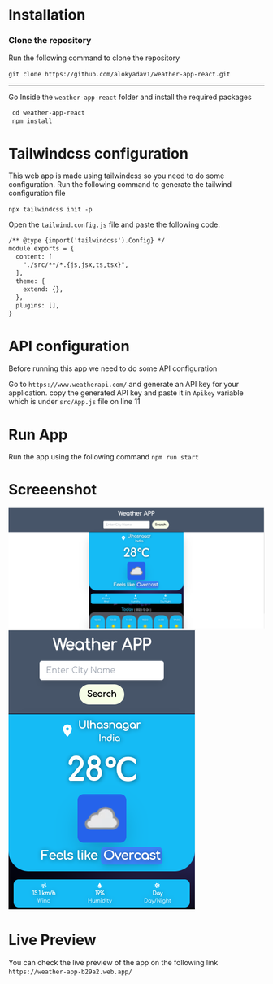 # Installation

### Clone the repository

Run the following command to clone the repository

`git clone https://github.com/alokyadav1/weather-app-react.git`

---

Go Inside the `weather-app-react` folder and install the required packages

```
 cd weather-app-react
 npm install
```

# Tailwindcss configuration

This web app is made using tailwindcss so you need to do some configuration.
Run the following command to generate the tailwind configuration file

`npx tailwindcss init -p`

Open the `tailwind.config.js` file and paste the following code.

```
/** @type {import('tailwindcss').Config} */
module.exports = {
  content: [
    "./src/**/*.{js,jsx,ts,tsx}",
  ],
  theme: {
    extend: {},
  },
  plugins: [],
}
```

# API configuration

Before running this app we need to do some API configuration

Go to `https://www.weatherapi.com/` and generate an API key for your application.
copy the generated API key and paste it in `Apikey` variable which is under `src/App.js` file on line 11

# Run App

Run the app using the following command
`npm run start`

# Screeenshot
![alt Desktop](src/assets/images/desktop_screenshot.png)
![alt Mobile](src/assets/images/mobile_screenshot.png)

# Live Preview
You can check the live preview of the app on the following link
`https://weather-app-b29a2.web.app/`
